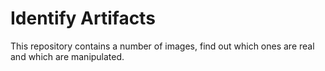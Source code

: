# Identify Artifacts

This repository contains a number of images, find out which ones are real and which are manipulated. 
